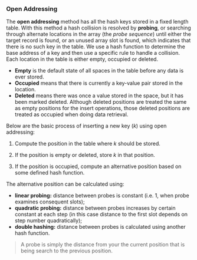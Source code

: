 <!--title={Open Addressing}-->

<!--badges={Algorithms:20}-->

<!--concepts={Open Addressing, Linear Probing, Quadratic Probing, Double Hashing}-->


### Open Addressing

The **open addressing** method has all the hash keys stored in a fixed length table. With this method a hash collision is resolved by **probing**, or searching through alternate locations in the array (the *probe sequence*) until either the target record is found, or an unused array slot is found, which indicates that there is no such key in the table. We use a hash function to determine the base address of a key and then use a specific rule to handle a collision. Each location in the table is either empty, occupied or deleted. 
- **Empty** is the default state of all spaces in the table before any data is ever stored.
- **Occupied** means that there is currently a key-value pair stored in the location. 
- **Deleted** means there was once a value stored in the space, but it has been marked deleted. Although deleted positions are treated the same as empty positions for the insert operations, those deleted positions are treated as occupied when doing data retrieval.


Below are the basic process of inserting a new key (*k*) using open addressing:

1. Compute the position in the table where *k* should be stored.

2. If the position is empty or deleted, store *k* in that position.

3. If the position is occupied, compute an alternative position based on some defined hash function.

The alternative position can be calculated using: 

- **linear probing:** distance between probes is constant (i.e. 1, when probe examines consequent slots);
- **quadratic probing:** distance between probes increases by certain constant at each step (in this case distance to the first slot depends on step number quadratically);
- **double hashing:** distance between probes is calculated using another hash function.

> A probe is simply the distance from your the current position that is being search to the previous position.
